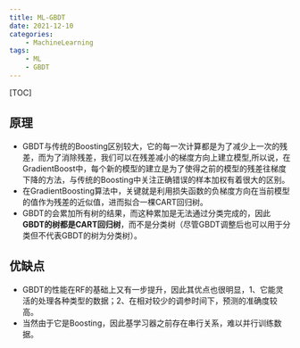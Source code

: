 ```yaml
---
title: ML-GBDT
date: 2021-12-10
categories: 
    - MachineLearning
tags:  
    - ML
    - GBDT
---
```

[TOC]

## 原理

- GBDT与传统的Boosting区别较大，它的每一次计算都是为了减少上一次的残差，而为了消除残差，我们可以在残差减小的梯度方向上建立模型,所以说，在GradientBoost中，每个新的模型的建立是为了使得之前的模型的残差往梯度下降的方法，与传统的Boosting中关注正确错误的样本加权有着很大的区别。
- 在GradientBoosting算法中，关键就是利用损失函数的负梯度方向在当前模型的值作为残差的近似值，进而拟合一棵CART回归树。
- GBDT的会累加所有树的结果，而这种累加是无法通过分类完成的，因此**GBDT的树都是CART回归树**，而不是分类树（尽管GBDT调整后也可以用于分类但不代表GBDT的树为分类树）。

## 优缺点

- GBDT的性能在RF的基础上又有一步提升，因此其优点也很明显，1、它能灵活的处理各种类型的数据；2、在相对较少的调参时间下，预测的准确度较高。
- 当然由于它是Boosting，因此基学习器之前存在串行关系，难以并行训练数据。